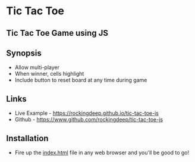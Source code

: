 # Tic Tac Toe
## Tic Tac Toe Game using JS

## Synopsis
* Allow multi-player
* When winner, cells highlight
* Include button to reset board at any time during game

## Links

* Live Example - https://rockingdeep.github.io/tic-tac-toe-js
* Github - https://www.github.com/rockingdeep/tic-tac-toe-js

## Installation

* Fire up the [index.html](https://rockingdeep.github.io/tic-tac-toe-js) file in any web browser and you'll be good to go!

